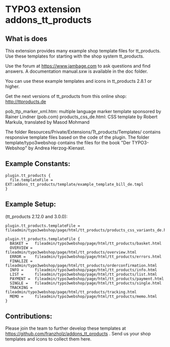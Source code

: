 # TYPO3 extension addons_tt_products

## What is does

This extension provides many example shop template files for tt_products. 
Use these templates for starting with the shop system tt_products.

Use the forum at https://www.jambage.com to ask questions and find answers.
A documentation manual.sxw is available in the doc folder.

You can use these example templates and icons in tt_products 2.8.1 or higher.

Get the next versions of tt_products from this online shop:
http://ttproducts.de

pob_ttp_marker_xml.htm: multiple language marker template sponsored by Rainer Lindner (pob.com)
products_css_de.html: CSS template by Robert Markula, translated by Masod Mohmand

The folder Resources/Private/Extensions/Tt_products/Templates/ contains responsive template files based on the code of the plugin.
The folder template/typo3webshop contains the files for the book "Der TYPO3-Webshop" by Andrea Herzog-Kienast.


## Example Constants:

    plugin.tt_products {
      file.templateFile = EXT:addons_tt_products/template/example_template_bill_de.tmpl
    }

## Example Setup:

(tt_products 2.12.0 and 3.0.0):

    plugin.tt_products.templateFile = fileadmin/typo3webshop/page/html/tt_products/products_css_variants_de.html

    plugin.tt_products.templateFile {
      BASKET =   fileadmin/typo3webshop/page/html/tt_products/basket.html
      OVERVIEW = fileadmin/typo3webshop/page/html/tt_products/overview.html
      ERROR =    fileadmin/typo3webshop/page/html/tt_products/errors.html
      FINALIZE = fileadmin/typo3webshop/page/html/tt_products/orderconfirmation.html
      INFO =     fileadmin/typo3webshop/page/html/tt_products/info.html
      LIST =     fileadmin/typo3webshop/page/html/tt_products/list.html
      PAYMENT =  fileadmin/typo3webshop/page/html/tt_products/payment.html
      SINGLE =   fileadmin/typo3webshop/page/html/tt_products/single.html
      TRACKING = fileadmin/typo3webshop/page/html/tt_products/tracking.html
      MEMO =     fileadmin/typo3webshop/page/html/tt_products/memo.html
    }


## Contributions:

Please join the team to further develop these templates at https://github.com/franzholz/addons_tt_products .
Send us your shop templates and icons to collect them here.


